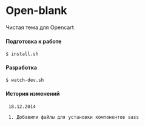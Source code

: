 Open-blank
==========

Чистая тема для Opencart

#### Подготовка к работе

    $ install.sh

#### Разработка 
   
    $ watch-dev.sh 


#### История изменений
    
     18.12.2014

     1. Добавили файлы для установки компонентов sass
        



